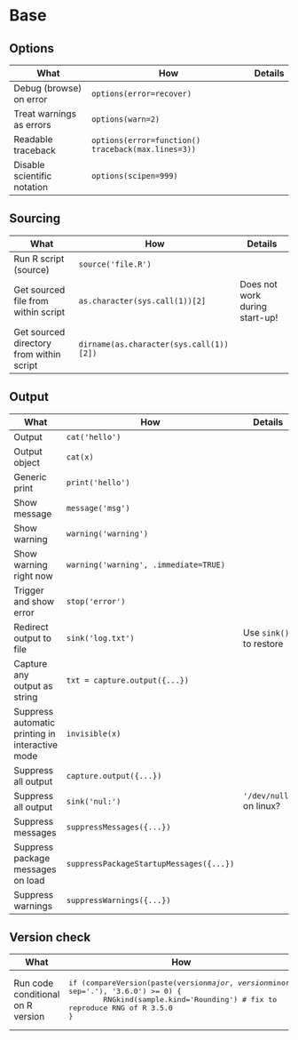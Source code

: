 # Base

## Options
| What | How | Details |
|---|---|---|
| Debug (browse) on error | `options(error=recover)` | |
| Treat warnings as errors | `options(warn=2)` | |
| Readable traceback | `options(error=function() traceback(max.lines=3))` | |
| Disable scientific notation | `options(scipen=999)` | |

## Sourcing
| What | How | Details |
|---|---|---|
| Run R script (source) | `source('file.R')` | |
| Get sourced file from within script | `as.character(sys.call(1))[2]` | Does not work during start-up! |
| Get sourced directory from within script | `dirname(as.character(sys.call(1))[2])` | |

## Output
| What | How | Details |
|---|---|---|
| Output | `cat('hello')` | |
| Output object | `cat(x)` | |
| Generic print | `print('hello')` | |
| Show message | `message('msg')` | |
| Show warning | `warning('warning')` | |
| Show warning right now | `warning('warning', .immediate=TRUE)` | |
| Trigger and show error | `stop('error')` | |
| Redirect output to file | `sink('log.txt')` | Use `sink()` to restore |
| Capture any output as string | `txt = capture.output({...})` | |
| Suppress automatic printing in interactive mode | `invisible(x)` | |
| Suppress all output | `capture.output({...})` | |
| Suppress all output | `sink('nul:')` | `'/dev/null'` on linux? |
| Suppress messages |  `suppressMessages({...})` | |
| Suppress package messages on load | `suppressPackageStartupMessages({...})` | |
| Suppress warnings | `suppressWarnings({...})` | |

## Version check
| What | How | Details |
|---|---|---|
| Run code conditional on R version | <pre lang='R'>if (compareVersion(paste(version$major, version$minor, sep='.'), '3.6.0') >= 0) {&#13;&#09;RNGkind(sample.kind='Rounding') # fix to reproduce RNG of R 3.5.0&#13;}</pre> | |

